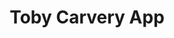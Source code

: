 ---
comments: true
title:  "Toby Carvery App"
app_name: "Toby Carvery"
app_description: ""
app_features:
  - ""
  - ""
app_technical_details:
  - ""
  - "Tested with Appium"
play_store_app_url: "https://play.google.com/store/apps/details?id=com.twoergo.podifi.android.client.whitelabel.tobycarvery"
---